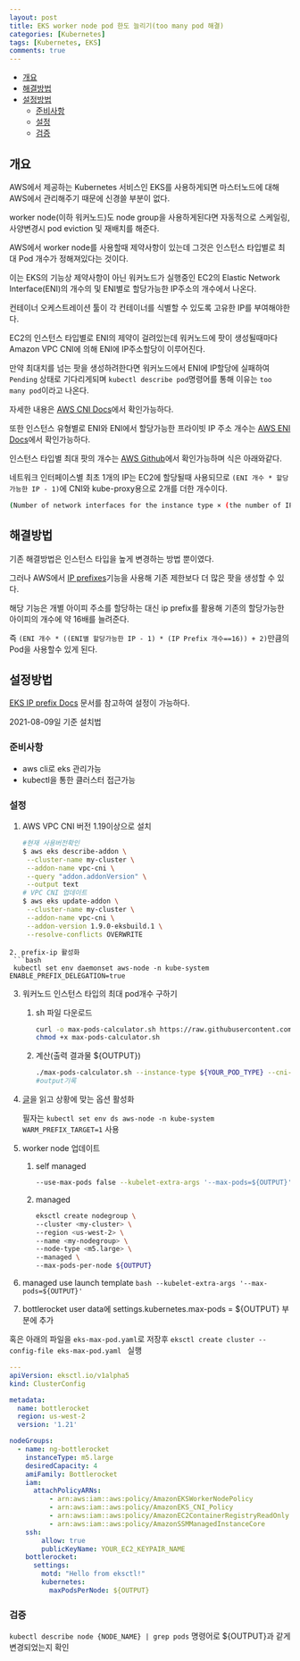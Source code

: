 ```yaml
---
layout: post
title: EKS worker node pod 한도 늘리기(too many pod 해결)
categories: [Kubernetes]
tags: [Kubernetes, EKS]
comments: true
---
```


- [개요](#개요)
- [해결방법](#해결방법)
- [설정방법](#설정방법)
  - [준비사항](#준비사항)
  - [설정](#설정)
  - [검증](#검증)

## 개요
AWS에서 제공하는 Kubernetes 서비스인 EKS를 사용하게되면 마스터노드에 대해 AWS에서 관리해주기 때문에 신경쓸 부분이 없다.

worker node(이하 워커노드)도 node group을 사용하게된다면 자동적으로 스케일링, 사양변경시 pod eviction 및 재배치를 해준다.

AWS에서 worker node를 사용할때 제약사항이 있는데 그것은 인스턴스 타입별로 최대 Pod 개수가 정해져있다는 것이다.

이는 EKS의 기능상 제약사항이 아닌 워커노드가 실행중인 EC2의 Elastic Network Interface(ENI)의 개수의 및 ENI별로 할당가능한 IP주소의 개수에서 나온다.

컨테이너 오케스트레이션 툴이 각 컨테이너를 식별할 수 있도록 고유한 IP를 부여해야한다.

EC2의 인스턴스 타입별로 ENI의 제약이 걸려있는데 워커노드에 팟이 생성될때마다 Amazon VPC CNI에 의해 ENI에 IP주소할당이 이루어진다.

만약 최대치를 넘는 팟을 생성하려한다면 워커노드에서 ENI에 IP할당에 실패하여 `Pending` 상태로 기다리게되며 `kubectl describe pod`명령어를 통해 이유는 `too many pod`이라고 나온다.

자세한 내용은 [AWS CNI Docs](https://docs.aws.amazon.com/ko_kr/eks/latest/userguide/pod-networking.html)에서 확인가능하다.

또한 인스턴스 유형별로 ENI와 ENI에서 할당가능한 프라이빗 IP 주소 개수는 [AWS ENI Docs](https://docs.aws.amazon.com/ko_kr/AWSEC2/latest/UserGuide/using-eni.html#AvailableIpPerENI)에서 확인가능하다.

인스턴스 타입별 최대 팟의 개수는 [AWS Github](https://github.com/awslabs/amazon-eks-ami/blob/master/files/eni-max-pods.txt)에서 확인가능하며 식은 아래와같다.

네트워크 인터페이스별 최초 1개의 IP는 EC2에 할당될때 사용되므로 `(ENI 개수 * 할당가능한 IP - 1)`에 CNI와 kube-proxy용으로 2개를 더한 개수이다.


```bash
(Number of network interfaces for the instance type × (the number of IP addressess per network interface - 1)) + 2
```

## 해결방법
기존 해결방법은 인스턴스 타입을 높게 변경하는 방법 뿐이였다.

그러나 AWS에서 [IP prefixes](https://aws.amazon.com/ko/about-aws/whats-new/2021/07/amazon-virtual-private-cloud-vpc-customers-can-assign-ip-prefixes-ec2-instances/)기능을 사용해 기존 제한보다 더 많은 팟을 생성할 수 있다.

해당 기능은 개별 아이피 주소를 할당하는 대신 ip prefix를 활용해 기존의 할당가능한 아이피의 개수에 약 16배를 늘려준다.

즉 `(ENI 개수 * ((ENI별 할당가능한 IP - 1) * (IP Prefix 개수==16)) + 2)`만큼의 Pod을 사용할수 있게 된다.

## 설정방법

[EKS IP prefix Docs](https://docs.aws.amazon.com/ko_kr/eks/latest/userguide/cni-increase-ip-addresses.html) 문서를 참고하여 설정이 가능하다.

2021-08-09일 기준 설치법
### 준비사항
- aws cli로 eks 관리가능
- kubectl을 통한 클러스터 접근가능

### 설정
1. AWS VPC CNI 버전 1.19이상으로 설치 
   ```bash
   #현재 사용버전확인
   $ aws eks describe-addon \
    --cluster-name my-cluster \
    --addon-name vpc-cni \
    --query "addon.addonVersion" \
    --output text
   # VPC CNI 업데이트
   $ aws eks update-addon \
    --cluster-name my-cluster \
    --addon-name vpc-cni \
    --addon-version 1.9.0-eksbuild.1 \
    --resolve-conflicts OVERWRITE 
  ```
2. prefix-ip 활성화
   ```bash
   kubectl set env daemonset aws-node -n kube-system ENABLE_PREFIX_DELEGATION=true
   ```
3. 워커노드 인스턴스 타입의 최대 pod개수 구하기
   1. sh 파일 다운로드
      ```bash
      curl -o max-pods-calculator.sh https://raw.githubusercontent.com/awslabs/amazon-eks-ami/master/files/max-pods-calculator.sh
      chmod +x max-pods-calculator.sh
      ```
   2. 계산(출력 결과물 ${OUTPUT})
      ```bash
      ./max-pods-calculator.sh --instance-type ${YOUR_POD_TYPE} --cni-version 1.9.0-eksbuild.1 --cni-prefix-delegation-enabled
      #output기록
      ```
4. [글](https://github.com/aws/amazon-vpc-cni-k8s/blob/master/docs/prefix-and-ip-target.md)을 읽고 상황에 맞는 옵션 활성화

    필자는 `kubectl set env ds aws-node -n kube-system WARM_PREFIX_TARGET=1` 사용
5. worker node 업데이트
   1. self managed
      ```bash
      --use-max-pods false --kubelet-extra-args '--max-pods=${OUTPUT}'
      ```
   2. managed
      ```bash
      eksctl create nodegroup \
      --cluster <my-cluster> \
      --region <us-west-2> \
      --name <my-nodegroup> \
      --node-type <m5.large> \
      --managed \
      --max-pods-per-node ${OUTPUT}
      ```
  3. managed use launch template
    ```bash
    --kubelet-extra-args '--max-pods=${OUTPUT}'
    ```
  4. bottlerocket user data에 settings.kubernetes.max-pods = ${OUTPUT} 부분에 추가 
  
  혹은 아래의 파일을 `eks-max-pod.yaml`로 저장후 `eksctl create cluster --config-file eks-max-pod.yaml `  실행

  ```yaml
  ---
  apiVersion: eksctl.io/v1alpha5
  kind: ClusterConfig

  metadata:
    name: bottlerocket
    region: us-west-2
    version: '1.21'

  nodeGroups:
    - name: ng-bottlerocket
      instanceType: m5.large
      desiredCapacity: 4
      amiFamily: Bottlerocket
      iam:
        attachPolicyARNs:
            - arn:aws:iam::aws:policy/AmazonEKSWorkerNodePolicy
            - arn:aws:iam::aws:policy/AmazonEKS_CNI_Policy
            - arn:aws:iam::aws:policy/AmazonEC2ContainerRegistryReadOnly
            - arn:aws:iam::aws:policy/AmazonSSMManagedInstanceCore
      ssh:
          allow: true
          publicKeyName: YOUR_EC2_KEYPAIR_NAME
      bottlerocket:
        settings:
          motd: "Hello from eksctl!"
          kubernetes:
            maxPodsPerNode: ${OUTPUT}
  ```
### 검증
`kubectl describe node {NODE_NAME} | grep pods` 명령어로 ${OUTPUT}과 같게 변경되었는지 확인

   